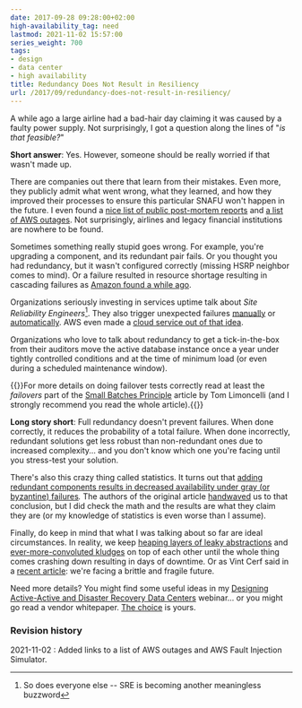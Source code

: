 ```yaml
---
date: 2017-09-28 09:28:00+02:00
high-availability_tag: need
lastmod: 2021-11-02 15:57:00
series_weight: 700
tags:
- design
- data center
- high availability
title: Redundancy Does Not Result in Resiliency
url: /2017/09/redundancy-does-not-result-in-resiliency/
---
```

A while ago a large airline had a bad-hair day claiming it was caused by a faulty power supply. Not surprisingly, I got a question along the lines of "*is that feasible?*"

**Short answer**: Yes. However, someone should be really worried if that wasn't made up.
<!--more-->
There are companies out there that learn from their mistakes. Even more, they publicly admit what went wrong, what they learned, and how they improved their processes to ensure this particular SNAFU won't happen in the future. I even found a [nice list of public post-mortem reports](https://github.com/danluu/post-mortems) and [a list of AWS outages](https://awsmaniac.com/aws-outages/). Not surprisingly, airlines and legacy financial institutions are nowhere to be found.

Sometimes something really stupid goes wrong. For example, you're upgrading a component, and its redundant pair fails. Or you thought you had redundancy, but it wasn't configured correctly (missing HSRP neighbor comes to mind). Or a failure resulted in resource shortage resulting in cascading failures as [Amazon found a while ago](https://aws.amazon.com/message/65648/).

Organizations seriously investing in services uptime talk about *Site Reliability Engineers*[^SRE]. They also trigger unexpected failures [manually](http://queue.acm.org/detail.cfm?id=2371297) or [automatically](https://medium.com/netflix-techblog/the-netflix-simian-army-16e57fbab116). AWS even made a [cloud service out of that idea](https://aws.amazon.com/fis/).

Organizations who love to talk about redundancy to get a tick-in-the-box from their auditors move the active database instance once a year under tightly controlled conditions and at the time of minimum load (or even during a scheduled maintenance window).

[^SRE]: So does everyone else -- SRE is becoming another meaningless buzzword

{{<note info>}}For more details on doing failover tests correctly read at least the *failovers* part of the [Small Batches Principle](http://queue.acm.org/detail.cfm?id=2945077) article by Tom Limoncelli (and I strongly recommend you read the whole article).{{</note>}}

**Long story short**: Full redundancy doesn\'t prevent failures. When done correctly, it reduces the probability of a total failure. When done incorrectly, redundant solutions get less robust than non-redundant ones due to increased complexity\... and you don't know which one you're facing until you stress-test your solution.

There's also this crazy thing called statistics. It turns out that [adding redundant components results in decreased availability under gray (or byzantine) failures](https://blog.acolyer.org/2017/06/15/gray-failure-the-achilles-heel-of-cloud-scale-systems/)*.* The authors of the original article [handwaved](https://en.wikipedia.org/wiki/Hand-waving) us to that conclusion, but I did check the math and the results are what they claim they are (or my knowledge of statistics is even worse than I assume).

Finally, do keep in mind that what I was talking about so far are ideal circumstances. In reality, we keep [heaping layers of leaky abstractions](/2013/04/this-is-what-makes-networking-so-complex/) and [ever-more-convoluted kludges](/2013/08/temper-your-macgyver-streak/) on top of each other until the whole thing comes crashing down resulting in days of downtime. Or as Vint Cerf said in a [recent article](https://cacm.acm.org/magazines/2017/7/218867-a-brittle-and-fragile-future/fulltext): we're facing a brittle and fragile future.

Need more details? You might find some useful ideas in my [Designing Active-Active and Disaster Recovery Data Centers](http://www.ipspace.net/Designing_Active-Active_and_Disaster_Recovery_Data_Centers) webinar... or you might go read a vendor whitepaper. [The choice](https://en.wikipedia.org/wiki/Red_pill_and_blue_pill) is yours.

### Revision history

2021-11-02
: Added links to a list of AWS outages and AWS Fault Injection Simulator.
